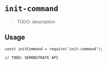 # `init-command`

> TODO: description

## Usage

```
const initCommand = require('init-command');

// TODO: DEMONSTRATE API
```
